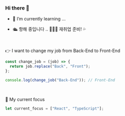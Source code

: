 ### Hi there 👋

- 🌱 I’m currently learning ...

- 🛳️ 항해 중입니다 .. 🌊🌊🌊 재취업 준비! 💦
<br>

👉 I want to change my job from Back-End to Front-End
```JavaScript
const change_job = (job) => {
  return job.replace("Back", "Front");
};

console.log(change_job("Back-End")); // Front-End
```
<br>

🎯 My current focus
```JavaScript
let current_focus = ["React", "TypeScript"];
```
